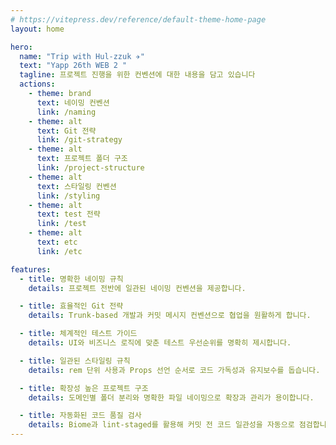 ```yaml
---
# https://vitepress.dev/reference/default-theme-home-page
layout: home

hero:
  name: "Trip with Hul-zzuk ✈️"
  text: "Yapp 26th WEB 2 "
  tagline: 프로젝트 진행을 위한 컨벤션에 대한 내용을 담고 있습니다 
  actions:
    - theme: brand
      text: 네이밍 컨벤션 
      link: /naming
    - theme: alt
      text: Git 전략 
      link: /git-strategy
    - theme: alt
      text: 프로젝트 폴더 구조
      link: /project-structure
    - theme: alt
      text: 스타일링 컨벤션
      link: /styling
    - theme: alt
      text: test 전략
      link: /test
    - theme: alt
      text: etc
      link: /etc

features:
  - title: 명확한 네이밍 규칙
    details: 프로젝트 전반에 일관된 네이밍 컨벤션을 제공합니다.

  - title: 효율적인 Git 전략
    details: Trunk-based 개발과 커밋 메시지 컨벤션으로 협업을 원활하게 합니다.

  - title: 체계적인 테스트 가이드
    details: UI와 비즈니스 로직에 맞춘 테스트 우선순위를 명확히 제시합니다.

  - title: 일관된 스타일링 규칙
    details: rem 단위 사용과 Props 선언 순서로 코드 가독성과 유지보수를 돕습니다.

  - title: 확장성 높은 프로젝트 구조
    details: 도메인별 폴더 분리와 명확한 파일 네이밍으로 확장과 관리가 용이합니다.

  - title: 자동화된 코드 품질 검사
    details: Biome과 lint-staged를 활용해 커밋 전 코드 일관성을 자동으로 점검합니다.
---
```


